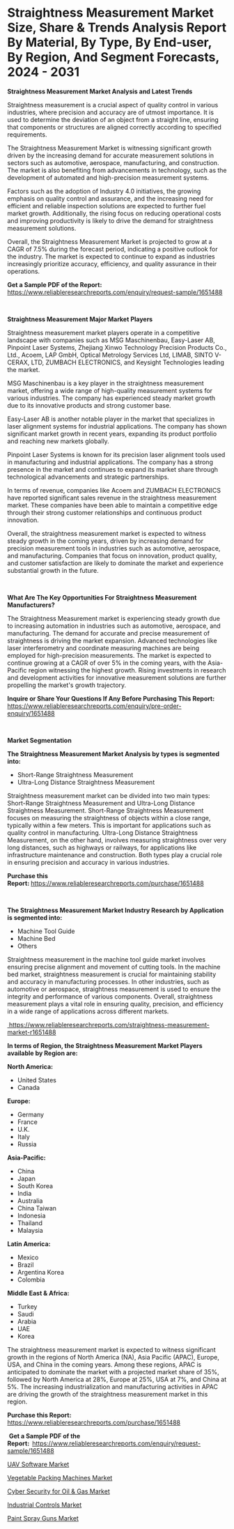 <p><h1>Straightness Measurement Market Size, Share & Trends Analysis Report By Material, By Type, By End-user, By Region, And Segment Forecasts, 2024 - 2031</h1></p><p><strong>Straightness Measurement Market Analysis and Latest Trends</strong></p>
<p><p>Straightness measurement is a crucial aspect of quality control in various industries, where precision and accuracy are of utmost importance. It is used to determine the deviation of an object from a straight line, ensuring that components or structures are aligned correctly according to specified requirements.</p><p>The Straightness Measurement Market is witnessing significant growth driven by the increasing demand for accurate measurement solutions in sectors such as automotive, aerospace, manufacturing, and construction. The market is also benefiting from advancements in technology, such as the development of automated and high-precision measurement systems.</p><p>Factors such as the adoption of Industry 4.0 initiatives, the growing emphasis on quality control and assurance, and the increasing need for efficient and reliable inspection solutions are expected to further fuel market growth. Additionally, the rising focus on reducing operational costs and improving productivity is likely to drive the demand for straightness measurement solutions.</p><p>Overall, the Straightness Measurement Market is projected to grow at a CAGR of 7.5% during the forecast period, indicating a positive outlook for the industry. The market is expected to continue to expand as industries increasingly prioritize accuracy, efficiency, and quality assurance in their operations.</p></p>
<p><strong>Get a Sample PDF of the Report:&nbsp;</strong> <a href="https://www.reliableresearchreports.com/enquiry/request-sample/1651488">https://www.reliableresearchreports.com/enquiry/request-sample/1651488</a></p>
<p>&nbsp;</p>
<p><strong>Straightness Measurement Major Market Players</strong></p>
<p><p>Straightness measurement market players operate in a competitive landscape with companies such as MSG Maschinenbau, Easy-Laser AB, Pinpoint Laser Systems, Zhejiang Xinwo Technology Precision Products Co., Ltd., Acoem, LAP GmbH, Optical Metrology Services Ltd, LIMAB, SINTO V-CERAX, LTD, ZUMBACH ELECTRONICS, and Keysight Technologies leading the market.</p><p>MSG Maschinenbau is a key player in the straightness measurement market, offering a wide range of high-quality measurement systems for various industries. The company has experienced steady market growth due to its innovative products and strong customer base.</p><p>Easy-Laser AB is another notable player in the market that specializes in laser alignment systems for industrial applications. The company has shown significant market growth in recent years, expanding its product portfolio and reaching new markets globally.</p><p>Pinpoint Laser Systems is known for its precision laser alignment tools used in manufacturing and industrial applications. The company has a strong presence in the market and continues to expand its market share through technological advancements and strategic partnerships.</p><p>In terms of revenue, companies like Acoem and ZUMBACH ELECTRONICS have reported significant sales revenue in the straightness measurement market. These companies have been able to maintain a competitive edge through their strong customer relationships and continuous product innovation.</p><p>Overall, the straightness measurement market is expected to witness steady growth in the coming years, driven by increasing demand for precision measurement tools in industries such as automotive, aerospace, and manufacturing. Companies that focus on innovation, product quality, and customer satisfaction are likely to dominate the market and experience substantial growth in the future.</p></p>
<p>&nbsp;</p>
<p><strong>What Are The Key Opportunities For Straightness Measurement Manufacturers?</strong></p>
<p><p>The Straightness Measurement market is experiencing steady growth due to increasing automation in industries such as automotive, aerospace, and manufacturing. The demand for accurate and precise measurement of straightness is driving the market expansion. Advanced technologies like laser interferometry and coordinate measuring machines are being employed for high-precision measurements. The market is expected to continue growing at a CAGR of over 5% in the coming years, with the Asia-Pacific region witnessing the highest growth. Rising investments in research and development activities for innovative measurement solutions are further propelling the market's growth trajectory.</p></p>
<p><strong>Inquire or Share Your Questions If Any Before Purchasing This Report:</strong> <a href="https://www.reliableresearchreports.com/enquiry/pre-order-enquiry/1651488">https://www.reliableresearchreports.com/enquiry/pre-order-enquiry/1651488</a></p>
<p>&nbsp;</p>
<p><strong>Market Segmentation</strong></p>
<p><strong>The Straightness Measurement Market Analysis by types is segmented into:</strong></p>
<p><ul><li>Short-Range Straightness Measurement</li><li>Ultra-Long Distance Straightness Measurement</li></ul></p>
<p><p>Straightness measurement market can be divided into two main types: Short-Range Straightness Measurement and Ultra-Long Distance Straightness Measurement. Short-Range Straightness Measurement focuses on measuring the straightness of objects within a close range, typically within a few meters. This is important for applications such as quality control in manufacturing. Ultra-Long Distance Straightness Measurement, on the other hand, involves measuring straightness over very long distances, such as highways or railways, for applications like infrastructure maintenance and construction. Both types play a crucial role in ensuring precision and accuracy in various industries.</p></p>
<p><strong>Purchase this Report:&nbsp;</strong><a href="https://www.reliableresearchreports.com/purchase/1651488">https://www.reliableresearchreports.com/purchase/1651488</a></p>
<p>&nbsp;</p>
<p><strong>The Straightness Measurement Market Industry Research by Application is segmented into:</strong></p>
<p><ul><li>Machine Tool Guide</li><li>Machine Bed</li><li>Others</li></ul></p>
<p><p>Straightness measurement in the machine tool guide market involves ensuring precise alignment and movement of cutting tools. In the machine bed market, straightness measurement is crucial for maintaining stability and accuracy in manufacturing processes. In other industries, such as automotive or aerospace, straightness measurement is used to ensure the integrity and performance of various components. Overall, straightness measurement plays a vital role in ensuring quality, precision, and efficiency in a wide range of applications across different markets.</p></p>
<p><a href="https://www.reliableresearchreports.com/straightness-measurement-market-r1651488">&nbsp;https://www.reliableresearchreports.com/straightness-measurement-market-r1651488</a></p>
<p><strong>In terms of Region, the Straightness Measurement Market Players available by Region are:</strong></p>
<p>
    <p> <strong> North America: </strong>
        <ul>
            <li>United States</li>
            <li>Canada</li>
        </ul>
        </p> 
    <p> <strong> Europe: </strong>
        <ul>
            <li>Germany</li>
            <li>France</li>
            <li>U.K.</li>
            <li>Italy</li>
            <li>Russia</li>
        </ul>
        </p> 
    <p> <strong> Asia-Pacific: </strong>
        <ul>
            <li>China</li>
            <li>Japan</li>
            <li>South Korea</li>
            <li>India</li>
            <li>Australia</li>
            <li>China Taiwan</li>
            <li>Indonesia</li>
            <li>Thailand</li>
            <li>Malaysia</li>
        </ul>
        </p> 
    <p> <strong> Latin America: </strong>
        <ul>
            <li>Mexico</li>
            <li>Brazil</li>
            <li>Argentina Korea</li>
            <li>Colombia</li>
        </ul>
        </p> 
    <p> <strong> Middle East & Africa: </strong>
        <ul>
            <li>Turkey</li>
            <li>Saudi</li>
            <li>Arabia</li>
            <li>UAE</li>
            <li>Korea</li>
        </ul>
    </p>
    </p>
<p><p>The straightness measurement market is expected to witness significant growth in the regions of North America (NA), Asia Pacific (APAC), Europe, USA, and China in the coming years. Among these regions, APAC is anticipated to dominate the market with a projected market share of 35%, followed by North America at 28%, Europe at 25%, USA at 7%, and China at 5%. The increasing industrialization and manufacturing activities in APAC are driving the growth of the straightness measurement market in this region.</p></p>
<p><strong>Purchase this Report: </strong><a href="https://www.reliableresearchreports.com/purchase/1651488">https://www.reliableresearchreports.com/purchase/1651488</a></p>
<p>&nbsp;<strong>Get a Sample PDF of the Report:&nbsp;&nbsp;</strong><a href="https://www.reliableresearchreports.com/enquiry/request-sample/1651488">https://www.reliableresearchreports.com/enquiry/request-sample/1651488</a></p>
<p><strong></strong></p>
<p><p><a href="https://github.com/DeonteStanton2023/Market-Research-Report-List-2/blob/main/uav-software-market.md">UAV Software Market</a></p><p><a href="https://medium.com/@mslonkoss21/global-vegetable-packing-machines-market-by-product-type-by-application-by-region-and-companies-97471290fcd0">Vegetable Packing Machines Market</a></p><p><a href="https://github.com/Glendatilghmankmgz0rbhwpy/Market-Research-Report-List-4/blob/main/cyber-security-for-oil-gas-market.md">Cyber Security for Oil & Gas Market</a></p><p><a href="https://medium.com/@zoeyjohns2003/global-industrial-controls-market-status-2024-2031-and-forecast-by-region-product-end-use-22354d1a1c36">Industrial Controls Market</a></p><p><a href="https://medium.com/@beaugrant95/paint-spray-guns-market-a-global-and-regional-analysis-focus-on-region-country-level-analysis-557ba8e0910b">Paint Spray Guns Market</a></p></p>
